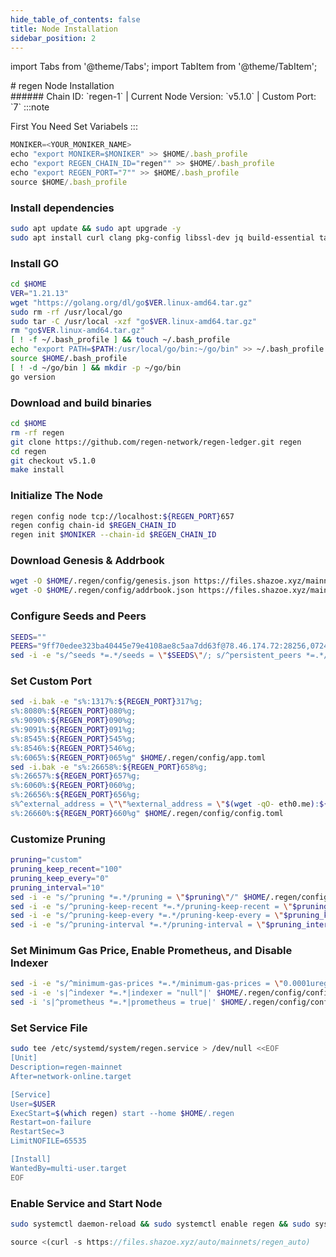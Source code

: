 ```yaml
---
hide_table_of_contents: false
title: Node Installation
sidebar_position: 2
---
```


import Tabs from '@theme/Tabs';
import TabItem from '@theme/TabItem';

<div className="h1-with-icon icon-regen">
# regen Node Installation
</div>
###### Chain ID: `regen-1` | Current Node Version: `v5.1.0` | Custom Port: `7`

<Tabs>

  <TabItem value="manual installation" label="Manual Installation">
:::note

First You Need Set Variabels
:::

```js
MONIKER=<YOUR_MONIKER_NAME>
echo "export MONIKER=$MONIKER" >> $HOME/.bash_profile
echo "export REGEN_CHAIN_ID="regen"" >> $HOME/.bash_profile
echo "export REGEN_PORT="7"" >> $HOME/.bash_profile
source $HOME/.bash_profile
```

### Install dependencies

```bash
sudo apt update && sudo apt upgrade -y
sudo apt install curl clang pkg-config libssl-dev jq build-essential tar wget  bsdmainutils git make ncdu gcc git jq htop tmux chrony liblz4-tool fail2ban -y
```

### Install GO

```bash
cd $HOME
VER="1.21.13"
wget "https://golang.org/dl/go$VER.linux-amd64.tar.gz"
sudo rm -rf /usr/local/go
sudo tar -C /usr/local -xzf "go$VER.linux-amd64.tar.gz"
rm "go$VER.linux-amd64.tar.gz"
[ ! -f ~/.bash_profile ] && touch ~/.bash_profile
echo "export PATH=$PATH:/usr/local/go/bin:~/go/bin" >> ~/.bash_profile
source $HOME/.bash_profile
[ ! -d ~/go/bin ] && mkdir -p ~/go/bin
go version
```

### Download and build binaries

```bash
cd $HOME
rm -rf regen
git clone https://github.com/regen-network/regen-ledger.git regen
cd regen
git checkout v5.1.0
make install
```

### Initialize The Node

```bash
regen config node tcp://localhost:${REGEN_PORT}657
regen config chain-id $REGEN_CHAIN_ID
regen init $MONIKER --chain-id $REGEN_CHAIN_ID
```

### Download Genesis & Addrbook

```bash
wget -O $HOME/.regen/config/genesis.json https://files.shazoe.xyz/mainnets/regen/genesis.json
wget -O $HOME/.regen/config/addrbook.json https://files.shazoe.xyz/mainnets/regen/addrbook.json
```

### Configure Seeds and Peers

```bash
SEEDS=""
PEERS="9ff70edee323ba40445e79e4108ae8c5aa7dd63f@78.46.174.72:28256,07243cc6e34d0f829bdb7450b9d5e7da8ffa7869@162.19.124.59:61656,cc45db56335a918651dfe29a2b70a534b335f0ef@46.101.196.105:26656,46dc3bae5e14bc3d639bdac99b61c4db8bb04b76@153.127.55.183:26656"
sed -i -e "s/^seeds *=.*/seeds = \"$SEEDS\"/; s/^persistent_peers *=.*/persistent_peers = \"$PEERS\"/" $HOME/.regen/config/config.toml
```

### Set Custom Port

```bash
sed -i.bak -e "s%:1317%:${REGEN_PORT}317%g;
s%:8080%:${REGEN_PORT}080%g;
s%:9090%:${REGEN_PORT}090%g;
s%:9091%:${REGEN_PORT}091%g;
s%:8545%:${REGEN_PORT}545%g;
s%:8546%:${REGEN_PORT}546%g;
s%:6065%:${REGEN_PORT}065%g" $HOME/.regen/config/app.toml
sed -i.bak -e "s%:26658%:${REGEN_PORT}658%g;
s%:26657%:${REGEN_PORT}657%g;
s%:6060%:${REGEN_PORT}060%g;
s%:26656%:${REGEN_PORT}656%g;
s%^external_address = \"\"%external_address = \"$(wget -qO- eth0.me):${REGEN_PORT}656\"%;
s%:26660%:${REGEN_PORT}660%g" $HOME/.regen/config/config.toml
```

### Customize Pruning

```bash
pruning="custom"
pruning_keep_recent="100"
pruning_keep_every="0"
pruning_interval="10"
sed -i -e "s/^pruning *=.*/pruning = \"$pruning\"/" $HOME/.regen/config/app.toml
sed -i -e "s/^pruning-keep-recent *=.*/pruning-keep-recent = \"$pruning_keep_recent\"/" $HOME/.regen/config/app.toml
sed -i -e "s/^pruning-keep-every *=.*/pruning-keep-every = \"$pruning_keep_every\"/" $HOME/.regen/config/app.toml
sed -i -e "s/^pruning-interval *=.*/pruning-interval = \"$pruning_interval\"/" $HOME/.regen/config/app.toml
```

### Set Minimum Gas Price, Enable Prometheus, and Disable Indexer

```bash
sed -i -e "s/^minimum-gas-prices *=.*/minimum-gas-prices = \"0.0001uregen\"/" $HOME/.regen/config/app.toml
sed -i -e 's|^indexer *=.*|indexer = "null"|' $HOME/.regen/config/config.toml
sed -i 's|^prometheus *=.*|prometheus = true|' $HOME/.regen/config/config.toml
```

### Set Service File

```bash
sudo tee /etc/systemd/system/regen.service > /dev/null <<EOF
[Unit]
Description=regen-mainnet
After=network-online.target

[Service]
User=$USER
ExecStart=$(which regen) start --home $HOME/.regen
Restart=on-failure
RestartSec=3
LimitNOFILE=65535

[Install]
WantedBy=multi-user.target
EOF
```

### Enable Service and Start Node

```bash
sudo systemctl daemon-reload && sudo systemctl enable regen && sudo systemctl start regen && sudo journalctl -fu regen -o cat
```

  </TabItem>

  <TabItem value="auto installation" label="Auto Installation" default>

```js
source <(curl -s https://files.shazoe.xyz/auto/mainnets/regen_auto)
```

  </TabItem>
</Tabs>
